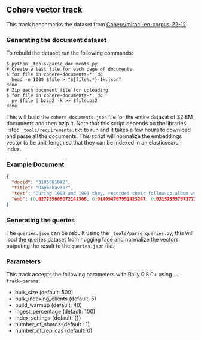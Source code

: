 ## Cohere vector track

This track benchmarks the dataset from [Cohere/miracl-en-corpus-22-12](https://huggingface.co/datasets/Cohere/miracl-en-corpus-22-12).

### Generating the document dataset

To rebuild the dataset run the following commands:

```shell
$ python _tools/parse_documents.py
# Create a test file for each page of documents
$ for file in cohere-documents-*; do
  head -n 1000 $file > "${file%.*}-1k.json"
done
# Zip each document file for uploading
$ for file in cohere-documents-*; do
  pv $file | bzip2 -k >> $file.bz2
done
```

This will build the `cohere-documents.json` file for the entire dataset of 32.8M documents and then bzip it. Note that this script depends on the libraries listed `_tools/requirements.txt` to run and it takes a few hours to download and parse all the documents. This script will normalize the embeddings vector to be unit-length so that they can be indexed in an elasticsearch index.

### Example Document

```json
{
  "docid": "31958810#2",
  "title": "Daybehavior",
  "text": "During 1998 and 1999 they, recorded their follow-up album with Kevin Petri, engineer on Massive Attack's debut album \"Blue Lines\" (1991). NONS, dealing with financial problems, went into bankruptcy 99 and the album was locked from being released. The band in despair decided to take a break and Arell moved to Thailand.",
  "emb": [0.027735009072141308, 0.014094767951423247, 0.03152555797377242, ...]
}
```

### Generating the queries

The `queries.json` can be rebuilt using the `_tools/parse_queries.py`, this will load the queries dataset from hugging face and normalize the vectors outputing the result to the `queries.json` file.

### Parameters

This track accepts the following parameters with Rally 0.8.0+ using `--track-params`:

 - bulk_size (default: 500)
 - bulk_indexing_clients (default: 5)
 - build_warmup (default: 40)
 - ingest_percentage (default: 100)
 - index_settings {default: {}}
 - number_of_shards (default : 1)
 - number_of_replicas (default: 0)
